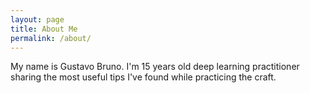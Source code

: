```yaml
---
layout: page
title: About Me
permalink: /about/
---
```


My name is Gustavo Bruno. I'm 15 years old deep learning practitioner sharing the most useful tips I've found while practicing the craft.
